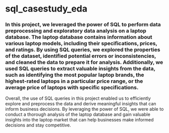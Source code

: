 # sql_casestudy_eda
### In this project, we leveraged the power of SQL to perform data preprocessing and exploratory data analysis on a laptop database. The laptop database contains information about various laptop models, including their specifications, prices, and ratings. By using SQL queries, we explored the properties of the dataset, identified potential errors or inconsistencies, and cleaned the data to prepare it for analysis. Additionally, we used SQL queries to extract valuable insights from the data, such as identifying the most popular laptop brands, the highest-rated laptops in a particular price range, or the average price of laptops with specific specifications.
Overall, the use of SQL queries in this project enabled us to efficiently explore and preprocess the data and derive meaningful insights that can inform business decisions. By leveraging the power of SQL, we were able to conduct a thorough analysis of the laptop database and gain valuable insights into the laptop market that can help businesses make informed decisions and stay competitive.

